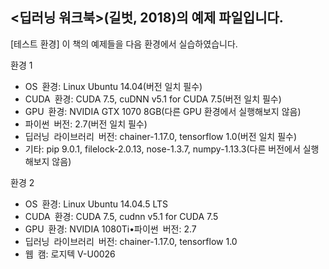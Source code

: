## <딥러닝 워크북>(길벗, 2018)의 예제 파일입니다.

[테스트 환경]
이 책의 예제들을 다음 환경에서 실습하였습니다. 

환경 1 
- OS 환경: Linux Ubuntu 14.04(버전 일치 필수)
- CUDA 환경: CUDA 7.5, cuDNN v5.1 for CUDA 7.5(버전 일치 필수)
- GPU 환경: NVIDIA GTX 1070 8GB(다른 GPU 환경에서 실행해보지 않음)
- 파이썬 버전: 2.7(버전 일치 필수)
- 딥러닝 라이브러리 버전: chainer-1.17.0, tensorflow 1.0(버전 일치 필수)
- 기타: pip 9.0.1, filelock-2.0.13, nose-1.3.7, numpy-1.13.3(다른 버전에서 실행해보지 않음)

환경 2
- OS 환경: Linux Ubuntu 14.04.5 LTS
- CUDA 환경: CUDA 7.5, cudnn v5.1 for CUDA 7.5
- GPU 환경: NVIDIA 1080Ti•파이썬 버전: 2.7
- 딥러닝 라이브러리 버전: chainer-1.17.0, tensorflow 1.0
- 웹 캠: 로지텍 V-U0026

